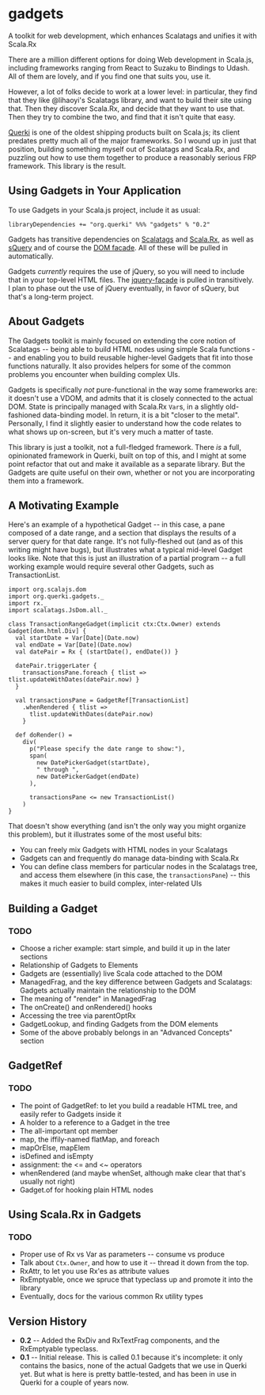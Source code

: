 # gadgets
A toolkit for web development, which enhances Scalatags and unifies it with Scala.Rx

There are a million different options for doing Web development in Scala.js, including frameworks ranging from React to Suzaku to Bindings to Udash. All of them are lovely, and if you find one that suits you, use it.

However, a lot of folks decide to work at a lower level: in particular, they find that they like @lihaoyi's Scalatags library, and want to build their site using that. Then they discover Scala.Rx, and decide that they want to use that. Then they try to combine the two, and find that it isn't quite that easy.

[Querki](https://www.querki.net) is one of the oldest shipping products built on Scala.js; its client predates pretty much all of the major frameworks. So I wound up in just that position, building something myself out of Scalatags and Scala.Rx, and puzzling out how to use them together to produce a reasonably serious FRP framework. This library is the result.

## Using Gadgets in Your Application

To use Gadgets in your Scala.js project, include it as usual:
```
libraryDependencies += "org.querki" %%% "gadgets" % "0.2"
```

Gadgets has transitive dependencies on [Scalatags](https://index.scala-lang.org/lihaoyi/scalatags) and [Scala.Rx](https://index.scala-lang.org/lihaoyi/scala.rx), as well as [sQuery](https://index.scala-lang.org/jducoeur/squery) and of course the [DOM facade](https://index.scala-lang.org/scala-js/scala-js-dom). All of these will be pulled in automatically.

Gadgets *currently* requires the use of jQuery, so you will need to include that in your top-level HTML files. The [jquery-facade](https://index.scala-lang.org/jducoeur/jquery-facade) is pulled in transitively. I plan to phase out the use of jQuery eventually, in favor of sQuery, but that's a long-term project.

## About Gadgets

The Gadgets toolkit is mainly focused on extending the core notion of Scalatags -- being able to build HTML nodes using simple Scala functions -- and enabling you to build reusable higher-level Gadgets that fit into those functions naturally. It also provides helpers for some of the common problems you encounter when building complex UIs.

Gadgets is specifically *not* pure-functional in the way some frameworks are: it doesn't use a VDOM, and admits that it is closely connected to the actual DOM. State is principally managed with Scala.Rx `Var`s, in a slightly old-fashioned data-binding model. In return, it is a bit "closer to the metal". Personally, I find it slightly easier to understand how the code relates to what shows up on-screen, but it's very much a matter of taste.

This library is just a toolkit, not a full-fledged framework. There *is* a full, opinionated framework in Querki, built on top of this, and I might at some point refactor that out and make it available as a separate library. But the Gadgets are quite useful on their own, whether or not you are incorporating them into a framework.

## A Motivating Example

Here's an example of a hypothetical Gadget -- in this case, a pane composed of a date range, and a section that displays the results of a server query for that date range. It's not fully-fleshed out (and as of this writing might have bugs), but illustrates what a typical mid-level Gadget looks like. Note that this is just an illustration of a partial program -- a full working example would require several other Gadgets, such as TransactionList.
```
import org.scalajs.dom
import org.querki.gadgets._
import rx._
import scalatags.JsDom.all._

class TransactionRangeGadget(implicit ctx:Ctx.Owner) extends Gadget[dom.html.Div] {
  val startDate = Var[Date](Date.now)
  val endDate = Var[Date](Date.now)
  val datePair = Rx { (startDate(), endDate()) }
  
  datePair.triggerLater {
    transactionsPane.foreach { tlist => tlist.updateWithDates(datePair.now) }
  }
  
  val transactionsPane = GadgetRef[TransactionList]
    .whenRendered { tlist =>
      tlist.updateWithDates(datePair.now)
    }

  def doRender() =
    div(
      p("Please specify the date range to show:"),
      span(
        new DatePickerGadget(startDate),
        " through ",
        new DatePickerGadget(endDate)
      ),
      
      transactionsPane <= new TransactionList()
    )
}
```
That doesn't show everything (and isn't the only way you might organize this problem), but it illustrates some of the most useful bits:

* You can freely mix Gadgets with HTML nodes in your Scalatags
* Gadgets can and frequently do manage data-binding with Scala.Rx
* You can define class members for particular nodes in the Scalatags tree, and access them elsewhere (in this case, the `transactionsPane`) -- this makes it much easier to build complex, inter-related UIs

## Building a Gadget

### TODO

* Choose a richer example: start simple, and build it up in the later sections
* Relationship of Gadgets to Elements
* Gadgets are (essentially) live Scala code attached to the DOM
* ManagedFrag, and the key difference between Gadgets and Scalatags: Gadgets actually maintain the relationship to the DOM
* The meaning of "render" in ManagedFrag
* The onCreate() and onRendered() hooks
* Accessing the tree via parentOptRx
* GadgetLookup, and finding Gadgets from the DOM elements
* Some of the above probably belongs in an "Advanced Concepts" section

## GadgetRef

### TODO

* The point of GadgetRef: to let you build a readable HTML tree, and easily refer to Gadgets inside it
* A holder to a reference to a Gadget in the tree
* The all-important opt member
* map, the iffily-named flatMap, and foreach
* mapOrElse, mapElem
* isDefined and isEmpty
* assignment: the <= and <~ operators
* whenRendered (and maybe whenSet, although make clear that that's usually not right)
* Gadget.of for hooking plain HTML nodes

## Using Scala.Rx in Gadgets

### TODO

* Proper use of Rx vs Var as parameters -- consume vs produce
* Talk about `Ctx.Owner`, and how to use it -- thread it down from the top.
* RxAttr, to let you use Rx'es as attribute values
* RxEmptyable, once we spruce that typeclass up and promote it into the library
* Eventually, docs for the various common Rx utility types

## Version History

* **0.2** -- Added the RxDiv and RxTextFrag components, and the RxEmptyable typeclass.
* **0.1** -- Initial release. This is called 0.1 because it's incomplete: it only contains the basics, none of the actual Gadgets that we use in Querki yet. But what is here is pretty battle-tested, and has been in use in Querki for a couple of years now.
